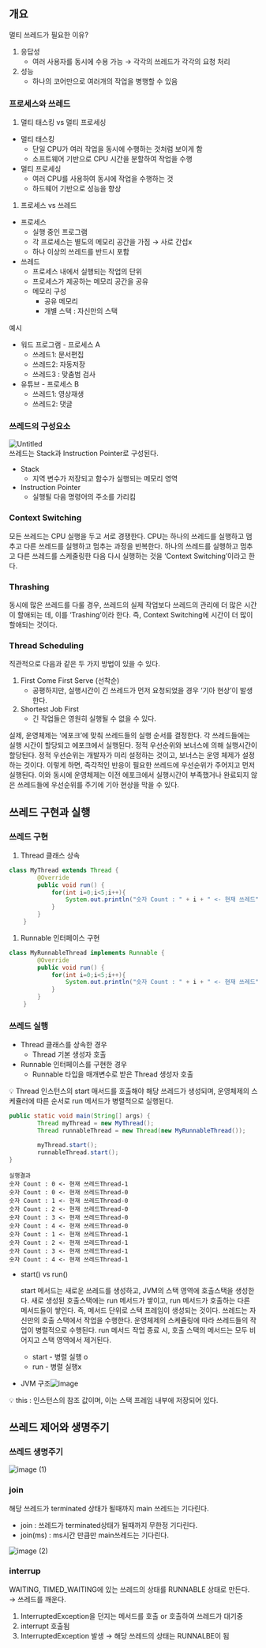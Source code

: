 ## 개요
멀티 쓰레드가 필요한 이유? 

1. 응답성
    - 여러 사용자를 동시에 수용 가능 → 각각의 쓰레드가 각각의 요청 처리
2. 성능
    - 하나의 코어만으로 여러개의 작업을 병행할 수 있음

### 프로세스와 쓰레드

1. 멀티 태스킹 vs 멀티 프로세싱
- 멀티 태스킹
    - 단일 CPU가 여러 작업을 동시에 수행하는 것처럼 보이게 함
    - 소프트웨어 기반으로 CPU 시간을 분할하여 작업을 수행
- 멀티 프로세싱
    - 여러 CPU를 사용하여 동시에 작업을 수행하는 것
    - 하드웨어 기반으로 성능을 향상

1. 프로세스 vs 쓰레드
- 프로세스
    - 실행 중인 프로그램
    - 각 프로세스는 별도의 메모리 공간을 가짐 → 사로 간섭x
    - 하나 이상의 쓰레드를 반드시 포함
- 쓰레드
    - 프로세스 내에서 실행되는 작업의 단위
    - 프로세스가 제공하는 메모리 공간을 공유
    - 메모리 구성
        - 공유 메모리
        - 개별 스택 : 자신만의 스택

예시

- 워드 프로그램 - 프로세스 A
    - 쓰레드1: 문서편집
    - 쓰레드2: 자동저장
    - 쓰레드3 : 맞춤범 검사
- 유튜브 - 프로세스 B
    - 쓰레드1: 영상재생
    - 쓰레드2: 댓글

### 쓰레드의 구성요소
![Untitled](https://github.com/user-attachments/assets/7eb6bc12-d920-406d-bb9a-3c9bd4c72b28)  
쓰레드는 Stack과 Instruction Pointer로 구성된다.

- Stack
    - 지역 변수가 저장되고 함수가 실행되는 메모리 영역
- Instruction Pointer
    - 실행될 다음 명령어의 주소를 가리킴

### Context Switching
모든 쓰레드는 CPU 실행을 두고 서로 경쟁한다.  CPU는 하나의 쓰레드를 실행하고 멈추고 다른 쓰레드를 실행하고 멈추는 과정을 반복한다. 하나의 쓰레드를 실행하고 멈추고 다른 쓰레드를 스케줄링한 다음 다시 실행하는 것을 ‘Context Switching’이라고 한다.

### Thrashing
동시에 많은 쓰레드를 다룰 경우, 쓰레드의 실제 작업보다 쓰레드의 관리에 더 많은 시간이 할애되는 데, 이를 ‘Trashing’이라 한다. 즉, Context Switching에 시간이 더 많이 할애되는 것이다.


### Thread Scheduling


직관적으로 다음과 같은 두 가지 방법이 있을 수 있다.

1. First Come First Serve (선착순)
    - 공평하지만, 실행시간이 긴 쓰레드가 먼저 요청되었을 경우 ‘기아 현상’이 발생한다.
2. Shortest Job First
    - 긴 작업들은 영원히 실행될 수 없을 수 있다.

실제, 운영체제는 ‘에포크’에 맞춰 쓰레드들의 실행 순서를 결정한다. 각 쓰레드들에는 실행 시간이 할당되고 에포크에서 실행된다. 정적 우선순위와 보너스에 의해 실행시간이 할당된다. 정적 우선순위는 개발자가 미리 설정하는 것이고, 보너스는 운영 체제가 설정하는 것이다. 이렇게 하면, 즉각적인 반응이 필요한 쓰레드에 우선순위가 주어지고 먼저 실행된다. 이와 동시에 운영체제는 이전 에포크에서 실행시간이 부족했거나 완료되지 않은 쓰레드들에 우선순위를 주기에 기아 현상을 막을 수 있다.


## 쓰레드 구현과 실행

### 쓰레드 구현

1. Thread 클래스 상속

```java
class MyThread extends Thread {
        @Override
        public void run() {
            for(int i=0;i<5;i++){
                System.out.println("숫자 Count : " + i + " <- 현재 쓰레드" +  getName());
            }
        }
    }
```

1. Runnable 인터페이스 구현

```java
class MyRunnableThread implements Runnable {
        @Override
        public void run() {
            for(int i=0;i<5;i++){
                System.out.println("숫자 Count : " + i + " <- 현재 쓰레드" +  Thread.currentThread().getName());
            }
        }
    }
```

### 쓰레드 실행

- Thread 클래스를 상속한 경우
    - Thread 기본 생성자 호출
- Runnable 인터페이스를 구현한 경우
    - Runnable 타입을 매개변수로 받은 Thread 생성자 호출

<aside>
💡 Thread 인스턴스의 start 매서드를 호출해야 해당 쓰레드가 생성되며, 운영체제의 스케쥴러에 따른 순서로 run 메서드가 병렬적으로 실행된다.
</aside>
  
```java
public static void main(String[] args) {
	    Thread myThread = new MyThread();
		Thread runnableThread = new Thread(new MyRunnableThread());

        myThread.start();
        runnableThread.start();
}
```
```
실행결과
숫자 Count : 0 <- 현재 쓰레드Thread-1
숫자 Count : 0 <- 현재 쓰레드Thread-0
숫자 Count : 1 <- 현재 쓰레드Thread-0
숫자 Count : 2 <- 현재 쓰레드Thread-0
숫자 Count : 3 <- 현재 쓰레드Thread-0
숫자 Count : 4 <- 현재 쓰레드Thread-0
숫자 Count : 1 <- 현재 쓰레드Thread-1
숫자 Count : 2 <- 현재 쓰레드Thread-1
숫자 Count : 3 <- 현재 쓰레드Thread-1
숫자 Count : 4 <- 현재 쓰레드Thread-1
```

- start() vs run()
    
    start 메서드는 새로운 쓰레드를 생성하고, JVM의 스택 영역에 호출스택을 생성한다. 새로 생성된 호출스택에는 run 메서드가 쌓이고, run 메서드가 호출하는 다른 메서드들이 쌓인다. 즉, 메서드 단위로 스택 프레임이 생성되는 것이다. 쓰레드는 자신만의 호출 스택에서 작업을 수행한다. 운영체제의 스케쥴링에 따라 쓰레드들의 작업이 병렬적으로 수행된다. run 메서드 작업 종료 시, 호출 스택의 메서드는 모두 비어지고 스택 영역에서 제거된다.
    
    - start - 병렬 실행 o
    - run  - 병렬 실행x
  
- JVM 구조![image](https://github.com/user-attachments/assets/d25df87e-0149-49c3-8a59-03148ec65f06)

<aside>
💡 this : 인스턴스의 참조 값이며, 이는 스택 프레임 내부에 저장되어 있다.
</aside>

## 쓰레드 제어와 생명주기
### 쓰레드 생명주기
![image (1)](https://github.com/user-attachments/assets/2695c378-5f33-4619-b910-bf624e40ec9f)

### join

해당 쓰레드가 terminated 상태가 될때까지 main 쓰레드는 기다린다.

- join : 쓰레드가 terminated상태가 될때까지 무한정 기다린다.
- join(ms) : ms시간 만큼만 main쓰레드는 기다린다.

![image (2)](https://github.com/user-attachments/assets/2b0d92c1-a4e8-41c4-9633-8ce4620475d2)
  
### interrup

WAITING, TIMED_WAITING에 있는 쓰레드의 상태를 RUNNABLE 상태로 만든다. → 쓰레드를 깨운다.

1. InterruptedException을 던지는 메서드를 호출 or 호출하여 쓰레드가 대기중
2. interrupt 호출됨
3. InterruptedException 발생 → 해당 쓰레드의 상태는 RUNNALBE이 됨